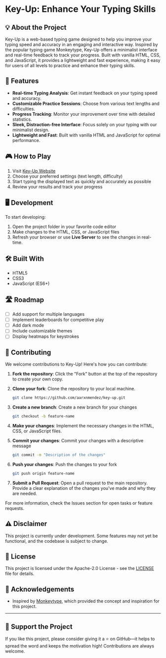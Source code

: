 # Key-Up: Enhance Your Typing Skills

## 💡 About the Project
Key-Up is a web-based typing game designed to help you improve your typing speed and accuracy in an engaging and interactive way. Inspired by the popular typing game Monkeytype, Key-Up offers a minimalist interface and real-time feedback to track your progress. Built with vanilla HTML, CSS, and JavaScript, it provides a lightweight and fast experience, making it easy for users of all levels to practice and enhance their typing skills.

## 🚀 Features

- **Real-time Typing Analysis**: Get instant feedback on your typing speed and accuracy.
- **Customizable Practice Sessions**: Choose from various text lengths and difficulties.
- **Progress Tracking**: Monitor your improvement over time with detailed statistics.
- **Sleek, Distraction-free Interface**: Focus solely on your typing with our minimalist design.
- **Lightweight and Fast**: Built with vanilla HTML and JavaScript for optimal performance.

## 🎮 How to Play

1. Visit [Key-Up Website](https://github.com/aarxnmendez/key-up)
2. Choose your preferred settings (text length, difficulty)
3. Start typing the displayed text as quickly and accurately as possible
4. Review your results and track your progress

## 🖥️ Development

To start developing:

1. Open the project folder in your favorite code editor
2. Make changes to the HTML, CSS, or JavaScript files
3. Refresh your browser or use **Live Server** to see the changes in real-time.

## 🛠️ Built With
- HTML5
- CSS3
- JavaScript (ES6+)

## 🛣️ Roadmap
- [ ] Add support for multiple languages
- [ ] Implement leaderboards for competitive play
- [ ] Add dark mode
- [ ] Include customizable themes
- [ ] Display heatmaps for keystrokes

## 🤝 Contributing

We welcome contributions to Key-Up! Here's how you can contribute:

1. **Fork the repository**: Click the "Fork" button at the top of the repository to create your own copy.
   
2. **Clone your fork**: Clone the repository to your local machine.
   ```bash
   git clone https://github.com/aarxnmendez/key-up.git
   ```
   
4. **Create a new branch**: Create a new branch for your changes
   ```bash
   git checkout -b feature-name
   ```
   
5. **Make your changes**: Implement the necessary changes in the HTML, CSS, or JavaScript files.
   
6. **Commit your changes**: Commit your changes with a descriptive message
   ```bash
   git commit -m "Description of the changes"
   ```
   
7. **Push your changes**: Push the changes to your fork
   ```bash
   git push origin feature-name
   ```
8. **Submit a Pull Request**: Open a pull request to the main repository. Provide a clear explanation of the changes you've made and why they are needed.

For more information, check the Issues section for open tasks or feature requests.
   
## ⚠️ Disclaimer
This project is currently under development. Some features may not yet be functional, and the codebase is subject to change.

## 📄 License

This project is licensed under the Apache-2.0 License - see the [LICENSE](LICENSE) file for details.

## 🙏 Acknowledgements

- Inspired by [Monkeytype](https://monkeytype.com/), which provided the concept and inspiration for this project.

---

## 🌟 Support the Project
If you like this project, please consider giving it a ⭐ on GitHub—it helps to spread the word and keeps the motivation high! Contributions are always welcome.
